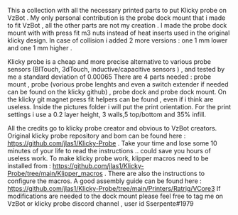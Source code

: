 This a collection with  all the necessary printed parts to put Klicky probe on VzBot . 
My only personal contribution is the probe dock mount that i made to fit VzBot , all the other parts are not my creation . 
I made the probe dock mount with with press fit m3 nuts instead of heat inserts used in  the original klicky design. 
In case of collision i added 2 more versions : one 1 mm lower and one 1 mm higher . 

Klicky probe is a cheap and more precise alternative to various probe sensors (BlTouch, 3dTouch, inductive/capacitive sensors ) ,
and tested by me a standard deviation of 0.00065
There are 4 parts needed  : probe mount , probe (vorious probe lenghts  and even a switch extender if needed can be found on the klicky github) , 
probe dock and probe dock mount. On the klicky git magnet press fit helpers can be found , even if i think are useless. 
Inside the pictures folder i will put the print orientation. For the print settings i use a 0.2 layer height, 3 walls,5 top/bottom and 35% infill. 

All the credits go to klicky probe creator and obvious to VzBot creators. 
Original klicky probe repository  and bom can be found here : https://github.com/jlas1/Klicky-Probe . 
Take your time and lose some 10 minutes of your life to read the instructions .. could save you hours of useless work. 
To make klicky probe work,  klipper macros need to be installed  from : https://github.com/jlas1/Klicky-Probe/tree/main/Klipper_macros . 
There are also the instructions to configure the macros. 
A good assembly  guide can be found here :  https://github.com/jlas1/Klicky-Probe/tree/main/Printers/Ratrig/VCore3
If modifications are needed to the dock mount  please feel free to tag me on VzBot or klicky probe discord  channel  , user id Sserpente#1979
